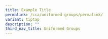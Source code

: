 ```yaml
---
title: Example Title
permalink: /cca/uniformed-groups/permalink/
variant: tiptap
description: ""
third_nav_title: Uniformed Groups
---
```

